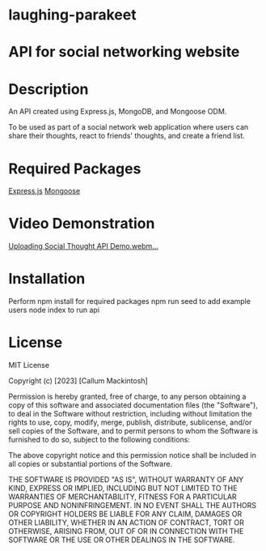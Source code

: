 # laughing-parakeet

# API for social networking website

# Description

An API created using Express.js, MongoDB, and Mongoose ODM.

To be used as part of a social network web application where users can share their thoughts, react to friends' thoughts, and create a friend list.

# Required Packages

[Express.js](https://www.npmjs.com/package/express)
[Mongoose](https://www.npmjs.com/package/mongoose)

# Video Demonstration

[Uploading Social Thought API Demo.webm…]()

# Installation

Perform npm install for required packages
npm run seed to add example users
node index to run api

# License

MIT License

Copyright (c) [2023] [Callum Mackintosh]

Permission is hereby granted, free of charge, to any person obtaining a copy of this software and associated documentation files (the "Software"), to deal in the Software without restriction, including without limitation the rights to use, copy, modify, merge, publish, distribute, sublicense, and/or sell copies of the Software, and to permit persons to whom the Software is furnished to do so, subject to the following conditions:

The above copyright notice and this permission notice shall be included in all copies or substantial portions of the Software.

THE SOFTWARE IS PROVIDED "AS IS", WITHOUT WARRANTY OF ANY KIND, EXPRESS OR IMPLIED, INCLUDING BUT NOT LIMITED TO THE WARRANTIES OF MERCHANTABILITY, FITNESS FOR A PARTICULAR PURPOSE AND NONINFRINGEMENT. IN NO EVENT SHALL THE AUTHORS OR COPYRIGHT HOLDERS BE LIABLE FOR ANY CLAIM, DAMAGES OR OTHER LIABILITY, WHETHER IN AN ACTION OF CONTRACT, TORT OR OTHERWISE, ARISING FROM, OUT OF OR IN CONNECTION WITH THE SOFTWARE OR THE USE OR OTHER DEALINGS IN THE SOFTWARE.

